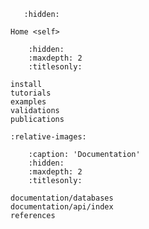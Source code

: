 <!-- Global site tag (gtag.js) - Google Analytics -->
<script async src="https://www.googletagmanager.com/gtag/js?id=G-8SBZV15K7W"></script>
<script>
  window.dataLayer = window.dataLayer || [];
  function gtag(){dataLayer.push(arguments);}
  gtag('js', new Date());

  gtag('config', 'G-8SBZV15K7W');
</script>

<!-- Organize Website -->
```{toctree}
   :hidden:

Home <self>
```

```{toctree}
    :hidden:
    :maxdepth: 2
    :titlesonly:

install
tutorials
examples
validations
publications
```

<!-- Include home -->

```{include} home.md
:relative-images:
```

<!-- Include documentation -->

```{toctree}
    :caption: 'Documentation'
    :hidden:
    :maxdepth: 2
    :titlesonly:

documentation/databases
documentation/api/index
references
```